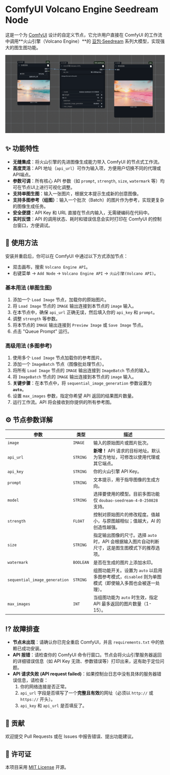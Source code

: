 # ComfyUI Volcano Engine Seedream Node

这是一个为 [ComfyUI](https://github.com/comfyanonymous/ComfyUI) 设计的自定义节点，它允许用户直接在 ComfyUI 的工作流中调用**火山引擎（Volcano Engine）**的 [豆包·Seedream](https://www.volcengine.com/product/doubao-seedream) 系列大模型，实现强大的图生图功能。

<!-- 别忘了更新这张预览图！ -->
![node_preview](./workflow/example.png) 

## ✨ 功能特性

*   **无缝集成**：将火山引擎的先进图像生成能力带入 ComfyUI 的节点式工作流。
*   **高度灵活**：API 地址（`api_url`）可作为输入项，方便用户切换不同的代理或API端点。
*   **参数可调**：所有核心 API 参数（如 `prompt`, `strength`, `size`, `watermark` 等）均可在节点UI上进行可视化调整。
*   **支持单图生图**：输入一张图片，根据文本提示生成新的创意图像。
*   **支持多图参考（组图）**：输入一个批次（Batch）的图片作为参考，实现更复杂的图像生成任务。
*   **安全便捷**：API Key 和 URL 直接在节点内输入，无需硬编码在代码中。
*   **实时反馈**：API 的调用状态、耗时和错误信息会实时打印在 ComfyUI 的控制台窗口，方便调试。


## 🚀 使用方法

安装并重启后，你可以在 ComfyUI 中通过以下方式添加节点：
*   双击画布，搜索 `Volcano Engine API`。
*   右键菜单 -> `Add Node` -> `Volcano Engine API` -> `火山引擎(Volcano API)`。

### 基本用法 (单图生图)

1.  添加一个 `Load Image` 节点，加载你的原始图片。
2.  将 `Load Image` 节点的 `IMAGE` 输出连接到本节点的 `image` 输入。
3.  在本节点中，确保 `api_url` 正确无误，然后填入你的 `api_key` 和 `prompt`。
4.  调整 `strength` 等参数。
5.  将本节点的 `IMAGE` 输出连接到 `Preview Image` 或 `Save Image` 节点。
6.  点击 "Queue Prompt" 运行。

### 高级用法 (多图参考)

1.  使用多个 `Load Image` 节点加载你的参考图片。
2.  添加一个 `ImageBatch` 节点（图像批处理节点）。
3.  将所有 `Load Image` 节点的 `IMAGE` 输出连接到 `ImageBatch` 节点的输入。
4.  将 `ImageBatch` 节点的 `IMAGE` 输出连接到本节点的 `image` 输入。
5.  **关键步骤**：在本节点中，将 `sequential_image_generation` 参数设置为 **`auto`**。
6.  设置 `max_images` 参数，指定你希望 API 返回的结果图片数量。
7.  运行工作流。API 将会接收到你提供的所有参考图。

## ⚙️ 节点参数详解

| 参数                          | 类型      | 描述                                                                                              |
| ----------------------------- | --------- | ------------------------------------------------------------------------------------------------- |
| `image`                       | `IMAGE`   | 输入的原始图片或图片批次。                                                                        |
| `api_url`                     | `STRING`  | **新增！** API 请求的目标地址。默认为官方地址，可修改以使用代理或其它端点。                       |
| `api_key`                     | `STRING`  | 你的火山引擎 API Key。                                                                            |
| `prompt`                      | `STRING`  | 文本提示，用于指导图像的生成方向。                                                                |
| `model`                       | `STRING`  | 选择要使用的模型。目前多图功能仅 `doubao-seedream-4-0-250828` 支持。                                 |
| `strength`                    | `FLOAT`   | 控制对原始图片的修改程度。值越小，与原图越相似；值越大，AI 的创造性越强。                          |
| `size`                        | `STRING`  | 指定输出图像的尺寸。选择 `auto` 时，API 会根据输入图片自动判断尺寸，这是图生图模式下的推荐选项。 |
| `watermark`                   | `BOOLEAN` | 是否在生成的图片上添加水印。                                                                      |
| `sequential_image_generation` | `STRING`  | 组图功能开关。设置为 `auto` 以启用多图参考模式，`disabled` 则为单图模式（即使输入多图也会被逐一处理）。|
| `max_images`                  | `INT`     | 当组图功能为 `auto` 时生效，指定 API 最多返回的图片数量（1-15）。                                      |

## ⁉️ 故障排查

*   **节点未出现**：请确认你已完全重启 ComfyUI，并且 `requirements.txt` 中的依赖已成功安装。
*   **API 报错**：请检查你的 ComfyUI 命令行窗口。节点会将火山引擎服务器返回的详细错误信息（如 API Key 无效、参数错误等）打印出来，这有助于定位问题。
*   **API 请求失败 (API request failed)**：如果控制台日志中没有具体的服务器错误信息，请检查：
    1.  你的网络连接是否正常。
    2.  `api_url` 字段是否填写了一个**完整且有效**的网址（必须以 `http://` 或 `https://` 开头）。
    3.  `api_key` 和 `api_url` 是否填反了。

## 🤝 贡献

欢迎提交 Pull Requests 或在 Issues 中报告错误、提出功能建议。

## 📜 许可证

本项目采用 [MIT License](./LICENSE) 开源。